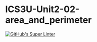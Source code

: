 # ICS3U-Unit2-02-area_and_perimeter

[![GitHub's Super Linter](https://github.com/hanin-hasan/ICS3U-Unit2-02-area_and_perimeter/workflows/GitHub's%20Super%20Linter/badge.svg)](https://github.com/hanin-hasan/ICS3U-Unit2-02-area_and_perimeter/actions)
